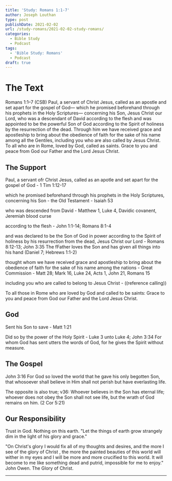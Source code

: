 ```yaml
---
title: 'Study: Romans 1:1-7'
author: Joseph Louthan
type: post
publishDate: 2021-02-02
url: /study-romans/2021-02-02-study-romans/
categories:
  - Bible Study
  - Podcast
tags:
  - 'Bible Study: Romans'
  - Podcast
draft: true
---
```

# The Text

Romans 1:1–7 (CSB) Paul, a servant of Christ Jesus, called as an apostle and set apart for the gospel of God— which he promised beforehand through his prophets in the Holy Scriptures— concerning his Son, Jesus Christ our Lord, who was a descendant of David according to the flesh  and was appointed to be the powerful Son of God according to the Spirit of holiness by the resurrection of the dead.  Through him we have received grace and apostleship to bring about the obedience of faith for the sake of his name among all the Gentiles,  including you who are also called by Jesus Christ.  To all who are in Rome, loved by God, called as saints. Grace to you and peace from God our Father and the Lord Jesus Christ.

## The Support

Paul, a servant ofr Christ Jesus, called as an apotle and set apart for the gospel of God - 1 Tim 1:12-17

which he promised beforehand through his prophets in the Holy Scriptures, concerning his Son - the Old Testament - Isaiah 53

who was descended from David - Matthew 1, Luke 4, Davidic covanent, Jeremiah blood curse

according to the flesh - John 1:1-14; Romans 8:1-4

and was declared to be the Son of God in power according to the Spirit of holiness by his resurrection from the dead, Jesus Christ our Lord - Romans 8:12-13; John 3:35 The fFather loves the Son and has given all things into his hand (Daniel 7; Hebrews 1:1-2)

thought whom we have received grace and apostleship to bring about the obedience of faith for the sake of his name among the nations - Great Commission - Matt 28; Mark 16, Luke 24, Acts 1, John 21, Romans 15

including you who are called to belong to Jesus Christ - ((reference calling))

To all those in Rome who are loved by God and called to be saints: Grace to you and peace from God our Father and the Lord Jesus Christ.

## God

Sent his Son to save - Matt 1:21

Did so by the power of the Holy Spirit - Luke 3 unto Luke 4; John 3:34 For whom God has sent utters the words of God, for he gives the Spirit without measure.

## The Gospel

John 3:16 For God so loved the world that he gave his only begotten Son, that whosoever shall believe in Him shall not perish but have everlasting life.

The opposite is also true; v36: Whoever believes in the Son has eternal life; whoever does not obey the Son shall not see life, but the wrath of God remains on him. (2 Cor 5:21)

## Our Responsibility

Trust in God. Nothing on this earth. "Let the things of earth grow strangely dim in the light of his glory and grace."

"On Christ's glory I would fix all of my thoughts and desires, and the more I see of the glory of Christ , the more the painted beauties of this world will wither in my eyes and I will be more and more crucified to this world. It will become to me like something dead and putrid, impossible for me to enjoy."
John Owen. The Glory of Christ.

---
